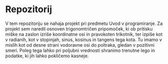 # Repozitorij

V tem repozitoriju se nahaja projekt pri predmetu Uvod v programiranje.
Za projekt sem naredil osnoven trigonomtričen pripomoček, ki ob pritisku
miške na zaslon izriše koordinatne osi in pravokoten trikotnik, ter
izpiše kot v radianih, kot v stopinjah, sinus, kosinus in tangens tega
kota. Tu imamo v mislih kot od desne strani vodoravne osi do poltraka, 
gledan v pozitivni smeri.
Poleg tega lahko pri poljubni vrednosti shranimo trenutne lego in podatke,
ki jih lahko pokličemo kasneje.
